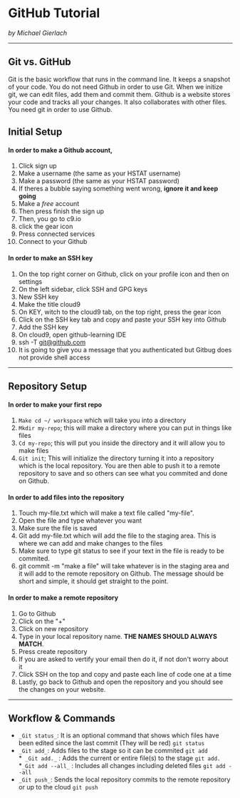 # GitHub Tutorial

_by Michael Gierlach_

---
## Git vs. GitHub
  Git is the basic workflow that runs in the command line. It keeps a snapshot of your code. 
You do not need Github in order to use Git. When we initize git, we can edit files, add them and commit them.
  Github is a website stores your code and tracks all your changes. It also collaborates with other files. You need git in order to use Github. 






## Initial Setup
#### In order to make a Github account,
1. Click sign up 
2. Make a username (the same as your HSTAT username)
3. Make a password (the same as your HSTAT password)
4. If theres a bubble saying something went wrong, **ignore it and keep going**
5. Make a _free_ account
6. Then press finish the sign up
7. Then, you go to c9.io
8. click the gear icon
9. Press connected services
10. Connect to your Github  

#### In order to make an SSH key
1. On the top right corner on Github, click on your profile icon and then on settings
2. On the left sidebar, click SSH and GPG keys
3. New SSH key
4. Make the title cloud9
5. On KEY, witch to the cloud9 tab, on the top right, press the gear icon
6. Click on the SSH key tab and copy and paste your SSH key into Github 
7. Add the SSH key 
8. On cloud9, open github-learning IDE
9. ssh -T git@github.com
10. It is going to give you a message that you authenticated but Gitbug does not provide shell access  

---
## Repository Setup
#### In order to make your first repo
1. `Make cd ~/ workspace` which will take you into a directory
2. `Mkdir my-repo`; this will make a directory where you can put in things like files
3. `Cd my-repo`; this will put you inside the directory and it will allow you to make files
4. `Git init`; This will initialize the directory turning it into a repository which is the local repository. 
   You are then able to push it to a remote repository to save and so others can see what you commited and done on Github.  

#### In order to add files into the repository
1. Touch my-file.txt which will make a text file called "my-file".
2. Open the file and type whatever you want
3. Make sure the file is saved
4. Git add my-file.txt which will add the file to the staging area. This is where we can add and make changes to the files
5. Make sure to type git status to see if your text in the file is ready to be commited.
6. git commit -m "make a file" will take whatever is in the staging area and it will add to the remote repository on Github. The message should be short and simple, it should get straight to the point.  

#### In order to make a remote repository
1. Go to Github
2. Click on the "+"
3. Click on new repository
4. Type in your local repository name. **THE NAMES SHOULD ALWAYS MATCH**.
5. Press create repository
6. If you are asked to vertify your email then do it, if not don't worry about it
7. Click SSH on the top and copy and paste each line of code one at a time
8. Lastly, go back to Github and open the repository and you should see the changes on your website.


---
## Workflow & Commands
* `_Git status_`: It is an optional command that shows which files have been edited since the last commit (They will be red) `git status`
* `_Git add_`: Adds files to the stage so it can be commited `git add`  
   *` _Git add._` : Adds the current or entire file(s) to the stage `git add.`
   *`_Git add --all_` : Includes all changes including deleted files `git add --all`
* `_Git push_`: Sends the local repository commits to the remote repository or up to the cloud `git push`
